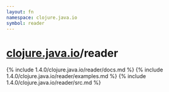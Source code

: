 ```yaml
---
layout: fn
namespace: clojure.java.io
symbol: reader
---
```


# [clojure.java.io](../)/reader

{% include 1.4.0/clojure.java.io/reader/docs.md %}
{% include 1.4.0/clojure.java.io/reader/examples.md %}
{% include 1.4.0/clojure.java.io/reader/src.md %}


